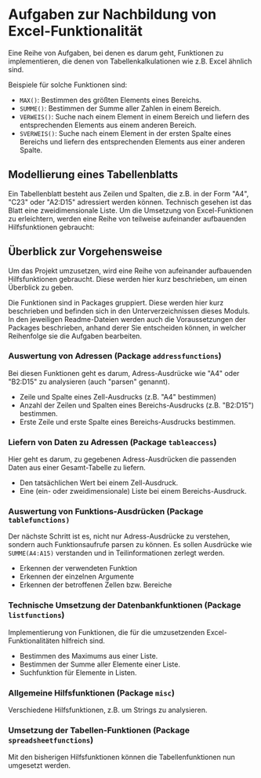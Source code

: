 # Aufgaben zur Nachbildung von Excel-Funktionalität

Eine Reihe von Aufgaben, bei denen es darum geht, Funktionen zu implementieren,
die denen von Tabellenkalkulationen wie z.B. Excel ähnlich sind.

Beispiele für solche Funktionen sind:

* `MAX()`: Bestimmen des größten Elements eines Bereichs.
* `SUMME()`: Bestimmen der Summe aller Zahlen in einem Bereich.
* `VERWEIS()`: Suche nach einem Element in einem Bereich und liefern des entsprechenden
  Elements aus einem anderen Bereich.
* `SVERWEIS()`: Suche nach einem Element in der ersten Spalte eines Bereichs und liefern
  des entsprechenden Elements aus einer anderen Spalte.

## Modellierung eines Tabellenblatts

Ein Tabellenblatt besteht aus Zeilen und Spalten, die z.B. in der Form "A4", "C23"
oder "A2:D15" adressiert werden können.
Technisch gesehen ist das Blatt eine zweidimensionale Liste.
Um die Umsetzung von Excel-Funktionen zu erleichtern, werden eine Reihe von
teilweise aufeinander aufbauenden Hilfsfunktionen gebraucht:

## Überblick zur Vorgehensweise

Um das Projekt umzusetzen, wird eine Reihe von aufeinander aufbauenden Hilfsfunktionen
gebraucht. Diese werden hier kurz beschrieben, um einen Überblick zu geben.

Die Funktionen sind in Packages gruppiert. Diese werden hier kurz beschrieben und
befinden sich in den Unterverzeichnissen dieses Moduls.
In den jeweiligen Readme-Dateien werden auch die Voraussetzungen der Packages
beschrieben, anhand derer Sie entscheiden können, in welcher Reihenfolge sie die
Aufgaben bearbeiten.

### Auswertung von Adressen (Package `addressfunctions`)

Bei diesen Funktionen geht es darum, Adress-Ausdrücke wie "A4" oder "B2:D15" zu
analysieren (auch "parsen" genannt).

* Zeile und Spalte eines Zell-Ausdrucks (z.B. "A4" bestimmen)
* Anzahl der Zeilen und Spalten eines Bereichs-Ausdrucks (z.B. "B2:D15") bestimmen.
* Erste Zeile und erste Spalte eines Bereichs-Ausdrucks bestimmen.

### Liefern von Daten zu Adressen (Package `tableaccess`)

Hier geht es darum, zu gegebenen Adress-Ausdrücken die passenden Daten aus einer
Gesamt-Tabelle zu liefern.

* Den tatsächlichen Wert bei einem Zell-Ausdruck.
* Eine (ein- oder zweidimensionale) Liste bei einem Bereichs-Ausdruck.

### Auswertung von Funktions-Ausdrücken (Package `tablefunctions)`

Der nächste Schritt ist es, nicht nur Adress-Ausdrücke zu verstehen, sondern auch
Funktionsaufrufe parsen zu können. Es sollen Ausdrücke wie `SUMME(A4:A15)`
verstanden und in Teilinformationen zerlegt werden.

* Erkennen der verwendeten Funktion
* Erkennen der einzelnen Argumente
* Erkennen der betroffenen Zellen bzw. Bereiche

### Technische Umsetzung der Datenbankfunktionen (Package `listfunctions`)

Implementierung von Funktionen, die für die umzusetzenden Excel-Funktionalitäten
hilfreich sind.

* Bestimmen des Maximums aus einer Liste.
* Bestimmen der Summe aller Elemente einer Liste.
* Suchfunktion für Elemente in Listen.

### Allgemeine Hilfsfunktionen (Package `misc`)

Verschiedene Hilfsfunktionen, z.B. um Strings zu analysieren.

### Umsetzung der Tabellen-Funktionen (Package `spreadsheetfunctions`)

Mit den bisherigen Hilfsfunktionen können die Tabellenfunktionen nun umgesetzt werden.
